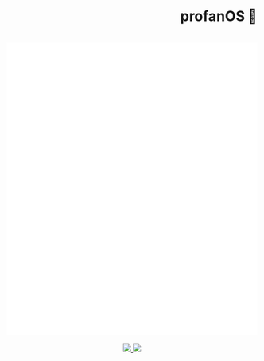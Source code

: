 <h1 align = "right">
    profanOS 💾
</h1>

<p align = "center"><br>
    <a href="https://github.com/elydre/stats">
        <img src="https://raw.githubusercontent.com/elydre/stats/master/generated/overview.svg" align="center"/>
    </a>
    <a href="https://github.com/elydre/elydre/blob/main/all.md">
        <img src="https://raw.githubusercontent.com/elydre/stats/master/generated/languages.svg" align="center"/>
    </a>
    <br><br>
    <a href="https://pf4.ddns.net/discord">
        <img src="https://img.shields.io/discord/804096311975477279.svg?label=Discord&colorB=4F44D6&style=for-the-badge"/>
    </a>
    <a href="https://github.com/antonkomarev/github-profile-views-counter">
        <img src="https://komarev.com/ghpvc/?username=elydre&color=61c265&label=GITHUB+PROFILE+VIEWS&style=for-the-badge"/>
    </a>
</p>
